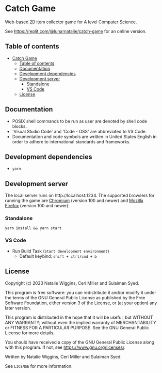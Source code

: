 # Catch Game
Web-based 2D item collector game for A level Computer Science.

See https://replit.com/@lunarnatalie/catch-game for an online version.

## Table of contents
* [Catch Game](#catch-game)
  * [Table of contents](#table-of-contents)
  * [Documentation](#documentation)
  * [Development dependencies](#development-dependencies)
  * [Development server](#development-server)
    * [Standalone](#standalone)
    * [VS Code](#vs-code)
  * [License](#license)

## Documentation
* POSIX shell commands to be run as user are denoted by shell code blocks.
* 'Visual Studio Code' and 'Code - OSS' are abbreviated to VS Code.
* Documentation and code symbols are written in United States English in order
  to adhere to international standards and frameworks.

## Development dependencies
* `yarn`

## Development server
The local server runs on http://localhost:1234. The supported browsers for
running the game are [Chromium][www-chromium] (version 100 and newer) and
[Mozilla Firefox][www-firefox] (version 100 and newer).

### Standalone
```shell
yarn install && yarn start
```

### VS Code
* Run Build Task (`Start development environment`)
  * Default keybind: `shift + ctrl/cmd + b`

## License
Copyright (c) 2023 Natalie Wiggins, Ceri Miller and Sulaiman Syed.

This program is free software: you can redistribute it and/or modify
it under the terms of the GNU General Public License as published by
the Free Software Foundation, either version 3 of the License, or
(at your option) any later version.

This program is distributed in the hope that it will be useful,
but WITHOUT ANY WARRANTY; without even the implied warranty of
MERCHANTABILITY or FITNESS FOR A PARTICULAR PURPOSE. See the
GNU General Public License for more details.

You should have received a copy of the GNU General Public License
along with this program. If not, see <https://www.gnu.org/licenses/>.

Written by Natalie Wiggins, Ceri Miller and Sulaiman Syed.

See `LICENSE` for more information.


[www-chromium]: https://www.chromium.org/Home/
[www-firefox]: https://www.mozilla.org/en-GB/firefox/
